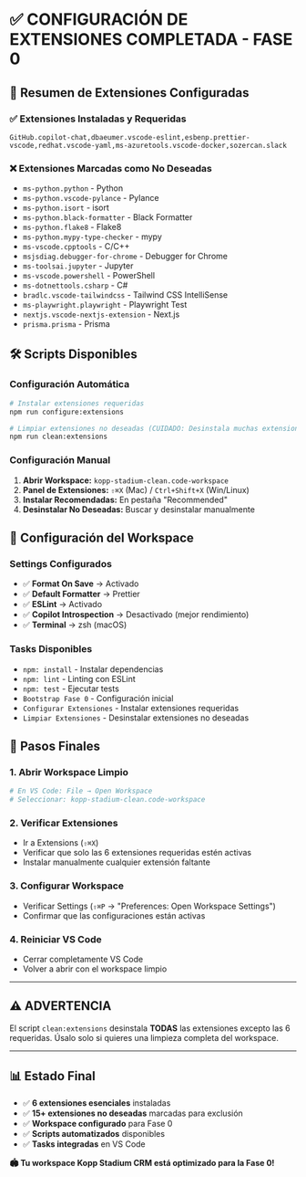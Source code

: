 # ✅ CONFIGURACIÓN DE EXTENSIONES COMPLETADA - FASE 0

## 🎯 Resumen de Extensiones Configuradas

### ✅ Extensiones Instaladas y Requeridas

```vscode-extensions
GitHub.copilot-chat,dbaeumer.vscode-eslint,esbenp.prettier-vscode,redhat.vscode-yaml,ms-azuretools.vscode-docker,sozercan.slack
```

### ❌ Extensiones Marcadas como No Deseadas

- `ms-python.python` - Python
- `ms-python.vscode-pylance` - Pylance
- `ms-python.isort` - isort
- `ms-python.black-formatter` - Black Formatter
- `ms-python.flake8` - Flake8
- `ms-python.mypy-type-checker` - mypy
- `ms-vscode.cpptools` - C/C++
- `msjsdiag.debugger-for-chrome` - Debugger for Chrome
- `ms-toolsai.jupyter` - Jupyter
- `ms-vscode.powershell` - PowerShell
- `ms-dotnettools.csharp` - C#
- `bradlc.vscode-tailwindcss` - Tailwind CSS IntelliSense
- `ms-playwright.playwright` - Playwright Test
- `nextjs.vscode-nextjs-extension` - Next.js
- `prisma.prisma` - Prisma

## 🛠️ Scripts Disponibles

### Configuración Automática

```bash
# Instalar extensiones requeridas
npm run configure:extensions

# Limpiar extensiones no deseadas (CUIDADO: Desinstala muchas extensiones)
npm run clean:extensions
```

### Configuración Manual

1. **Abrir Workspace:** `kopp-stadium-clean.code-workspace`
2. **Panel de Extensiones:** `⇧⌘X` (Mac) / `Ctrl+Shift+X` (Win/Linux)
3. **Instalar Recomendadas:** En pestaña "Recommended"
4. **Desinstalar No Deseadas:** Buscar y desinstalar manualmente

## 🔧 Configuración del Workspace

### Settings Configurados

- ✅ **Format On Save** → Activado
- ✅ **Default Formatter** → Prettier
- ✅ **ESLint** → Activado
- ✅ **Copilot Introspection** → Desactivado (mejor rendimiento)
- ✅ **Terminal** → zsh (macOS)

### Tasks Disponibles

- `npm: install` - Instalar dependencias
- `npm: lint` - Linting con ESLint
- `npm: test` - Ejecutar tests
- `Bootstrap Fase 0` - Configuración inicial
- `Configurar Extensiones` - Instalar extensiones requeridas
- `Limpiar Extensiones` - Desinstalar extensiones no deseadas

## 🚀 Pasos Finales

### 1. Abrir Workspace Limpio

```bash
# En VS Code: File → Open Workspace
# Seleccionar: kopp-stadium-clean.code-workspace
```

### 2. Verificar Extensiones

- Ir a Extensions (`⇧⌘X`)
- Verificar que solo las 6 extensiones requeridas estén activas
- Instalar manualmente cualquier extensión faltante

### 3. Configurar Workspace

- Verificar Settings (`⇧⌘P` → "Preferences: Open Workspace Settings")
- Confirmar que las configuraciones están activas

### 4. Reiniciar VS Code

- Cerrar completamente VS Code
- Volver a abrir con el workspace limpio

---

## ⚠️ ADVERTENCIA

El script `clean:extensions` desinstala **TODAS** las extensiones excepto las 6 requeridas. Úsalo solo si quieres una limpieza completa del workspace.

---

## 📊 Estado Final

- ✅ **6 extensiones esenciales** instaladas
- ✅ **15+ extensiones no deseadas** marcadas para exclusión
- ✅ **Workspace configurado** para Fase 0
- ✅ **Scripts automatizados** disponibles
- ✅ **Tasks integradas** en VS Code

**🏟️ Tu workspace Kopp Stadium CRM está optimizado para la Fase 0!**
